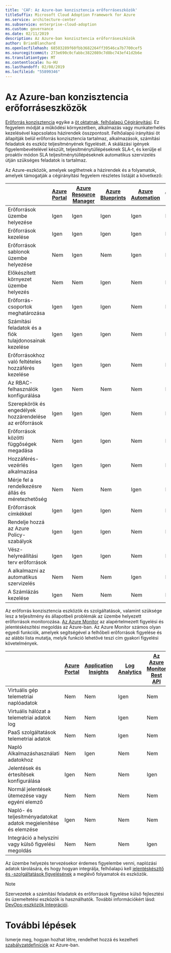```yaml
---
title: 'CAF: Az Azure-ban konzisztencia erőforráseszközök'
titleSuffix: Microsoft Cloud Adoption Framework for Azure
ms.service: architecture-center
ms.subservice: enterprise-cloud-adoption
ms.custom: governance
ms.date: 02/11/2019
description: Az Azure-ban konzisztencia erőforráseszközök
author: BrianBlanchard
ms.openlocfilehash: 68503289f60fbb3682264ff39546ca7b7700cef5
ms.sourcegitcommit: 273e690c0cfabbc3822089c7d8bc743ef41d2b6e
ms.translationtype: MT
ms.contentlocale: hu-HU
ms.lasthandoff: 02/08/2019
ms.locfileid: "55899346"
---
```

# <a name="resource-consistency-tools-in-azure"></a>Az Azure-ban konzisztencia erőforráseszközök

[Erőforrás konzisztencia](overview.md) egyike a [öt oktatnak, felhőalapú Cégirányítási](../governance-disciplines.md). Ez fegyelem módját a működési környezetben, alkalmazás vagy munkaterhelés kezelésével kapcsolatos házirendek összpontosít. Felhőalapú irányítási öt állapítják belül erőforrás konzisztencia tartalmaz, alkalmazások, számítási feladatok és eszköz teljesítményének figyelését. A skálázási igények figyelembevételével készült, teljesítménytúllépéseknek SLA-t, és kerülje el proaktív módon SLA teljesítménytúllépéseknek automatikus szervizelés útján szükséges feladatok is tartalmaz.

Az Azure-eszközök, amelyek segíthetnek a házirendek és a folyamatok, amelyek támogatják a cégirányítási fegyelem részletes listáját a következő:

|    | [Azure Portal](https://azure.microsoft.com/features/azure-portal/)  | [Azure Resource Manager](/azure/azure-resource-manager/resource-group-overview)  | [Azure Blueprints](/azure/governance/blueprints/overview) | [Azure Automation](/azure/automation/automation-intro) | [Azure AD](/azure/active-directory/fundamentals/active-directory-whatis) |
|---------|---------|---------|---------|---------|---------|
| Erőforrások üzembe helyezése                             | Igen | Igen | Igen | Igen | Nem  |
| Erőforrások kezelése                             | Igen | Igen | Igen | Igen | Nem  |
| Erőforrások sablonok üzembe helyezése             | Nem  | Igen | Nem  | Igen | Nem  |
| Előkészített környezet üzembe helyezés          | Nem  | Nem  | Igen | Nem  | Nem  |
| Erőforrás-csoportok meghatározása                       | Igen | Igen | Igen | Nem  | Nem  |
| Számítási feladatok és a fiók tulajdonosainak kezelése           | Igen | Igen | Igen | Nem  | Nem  |
| Erőforrásokhoz való feltételes hozzáférés kezelése       | Igen | Igen | Igen | Nem  | Nem  |
| Az RBAC-felhasználók konfigurálása                         | Igen | Nem  | Nem  | Nem  | Igen |
| Szerepkörök és engedélyek hozzárendelése az erőforrások | Igen | Igen | Igen | Nem  | Igen |
| Erőforrások közötti függőségek megadása        | Nem  | Igen | Igen | Nem  | Nem  |
| Hozzáférés-vezérlés alkalmazása                         | Igen | Igen | Igen | Nem  | Igen |
| Mérje fel a rendelkezésre állás és méretezhetőség          | Nem  | Nem  | Nem  | Igen | Nem  |
| Erőforrások címkékkel                      | Igen | Igen | Igen | Nem  | Nem  |
| Rendelje hozzá az Azure Policy-szabályok                    | Igen | Igen | Igen | Nem  | Nem  |
| Vész-helyreállítási terv erőforrások         | Igen | Igen | Igen | Nem  | Nem  |
| A alkalmazni az automatikus szervizelés                  | Nem  | Nem  | Nem  | Igen | Nem  |
| A Számlázás kezelése                               | Igen | Nem  | Nem  | Nem  | Nem  |

Az erőforrás konzisztencia eszközök és szolgáltatások, valamint szüksége lesz a teljesítmény és állapotbeli problémák az üzembe helyezett erőforrások monitorozása. [Az Azure Monitor](/azure/azure-monitor/overview) az alapértelmezett figyelési és jelentéskészítési megoldás az Azure-ban. Az Azure Monitor számos olyan egyedi funkciók, amelyek segítségével a felhőbeli erőforrások figyelése és az alábbi lista mutatja, melyik funkció lehetővé teszi cím gyakori figyelési követelmények.

|                                                    | [Azure Portal](https://azure.microsoft.com/features/azure-portal/) | [Application Insights](/azure/application-insights/app-insights-overview) | [Log Analytics](/azure/azure-monitor/log-query/log-query-overview) | [Az Azure Monitor Rest API](/rest/api/monitor/) |
|----------------------------------------------------|--------------|----------------------|---------------|------------------------|
| Virtuális gép telemetriai naplóadatok                 | Nem           | Nem                   | Igen           | Nem                     |
| Virtuális hálózat a telemetriai adatok log              | Nem           | Nem                   | Igen           | Nem                     |
| PaaS szolgáltatások telemetriai adatok                   | Nem           | Nem                   | Igen           | Nem                     |
| Napló Alkalmazáshasználati adatokhoz                     | Nem           | Igen                  | Nem            | Nem                     |
| Jelentések és értesítések konfigurálása                       | Igen          | Nem                   | Nem            | Igen                    |
| Normál jelentések ütemezése vagy egyéni elemző        | Nem           | Nem                   | Nem            | Nem                     |
| Napló- és teljesítményadatokat adatok megjelenítése és elemzése     | Igen          | Nem                   | Nem            | Nem                     |
| Integráció a helyszíni vagy külső figyelési megoldás     | Nem           | Nem                   | Nem            | Igen                    |

Az üzembe helyezés tervezésekor érdemes figyelembe venni, naplózási adatok tárolására, és hogy hogyan integrálja, felhőalapú kell [jelentéskészítő és -szolgáltatások figyelésének](../../decision-guides/log-and-report/overview.md) a meglévő folyamatok és eszközök.

> [!NOTE]
> Szervezetek a számítási feladatok és erőforrások figyelése külső fejlesztési és üzemeltetési eszközök is használhatók. További információkért lásd: [DevOps-eszközök Integrációi](https://azure.microsoft.com/products/devops-tool-integrations/).

# <a name="next-steps"></a>További lépések

Ismerje meg, hogyan hozhat létre, rendelhet hozzá és kezelheti [szabályzatdefiníciók](/azure/governance/policy/) az Azure-ban.
